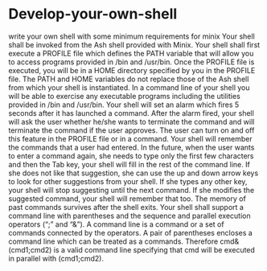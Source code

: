 # Develop-your-own-shell
write your own shell with some minimum requirements for minix 
Your shell shall be invoked from the Ash shell provided with Minix.
Your shell shall first execute a PROFILE file which defines the PATH variable that will allow you to access programs provided in /bin and /usr/bin. Once the PROFILE file is executed, you will be in a HOME directory specified by you in the PROFILE file. The PATH and HOME variables do not replace those of the Ash shell from which your shell is instantiated. 
In a command line of your shell you will be able to exercise any executable programs including the utilities provided in /bin and /usr/bin. 
Your shell will set an alarm which fires 5 seconds after it has launched a command. After the alarm fired, your shell will ask the user whether he/she wants to terminate the command and will terminate the command if the user approves. The user can turn on and off this feature in the PROFILE file or in a command.
Your shell will remember the commands that a user had entered. In the future, when the user wants to enter a command again, she needs to type only the first few characters and then the Tab key, your shell will fill in the rest of the command line. If she does not like that suggestion, she can use the up and down arrow keys to look for other suggestions from your shell. If she types any other key, your shell will stop suggesting until the next command. If she modifies the suggested command, your shell will remember that too. The memory of past commands survives after the shell exits.
Your shell shall support a command line with parentheses and the sequence and parallel execution operators (“;” and “&”). A command line is a command or a set of commands connected by the operators. A pair of parentheses encloses a command line which can be treated as a commands. Therefore cmd&(cmd1;cmd2) is a valid command line specifying that cmd will be executed in parallel with (cmd1;cmd2).
